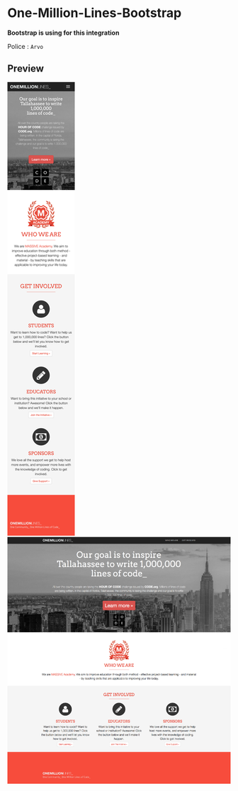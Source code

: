 # One-Million-Lines-Bootstrap

**Bootstrap is using for this integration**

Police : `Arvo`

## Preview

![Mobile](screenshot_mobile_exercice_4.png)
![Desktop](screenshot.png)
